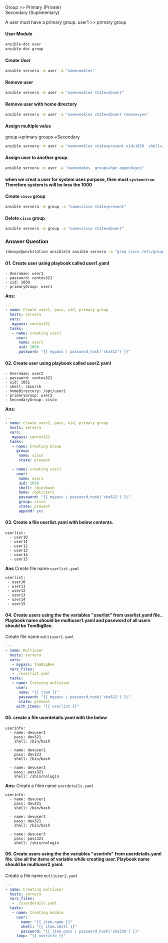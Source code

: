
Group  >>   Primary (Private) <br>
            Secondary (Suplimentary)

A user must have a primary group.
user1 >> primary group 


#### User Module 
```bash
ansible-doc user
ansible-doc group
```

#### Create User
```bash
ansible servera -m user -a "name=mokles"
```

#### Remove user
```bash
ansible servera -m user -a "name=mokles state=absent"
```

#### Remove user with home directory
```bash
ansible servera -m user -a "name=mokles state=absent remove=yes"
```

#### Assign multiple valus
group->primary
groups->Secondary
```bash
ansible servera -m user -a "name=mokles state=present uid=1020  shell=/bin/sh comment=NetworkTeam groups=cisco"
```

#### Assign user to another group.
```bash
ansible servera -m user -a "name=mokes  groups=hpe append=yes" 
```

#### when we creat a user for system uses purpose, then must `system=true`. Therefore system is will be less the 1000



#### Create `cisco` group
```bash
ansible servera -m group -a "name=cisco state=present"
```

#### Delete `cisco` group
```bash
ansible servera -m group -a "name=cisco state=absent"
```


### Answer Question

```bash
[devops@workstation ansible]$ ansible servera -a "grep cisco /etc/group"
```

#### 01. Create user using playbook called user1.yaml

    - Usernmae: user1
    - password: centos321
    - uid: 1050
    - primaryGroup: user1
   
**Ans:** 
```yaml
---
- name: Create user1, pass, uid, primary group
  hosts: servera
  vars:
   mypass: centos321
  tasks:
   - name: creating user1
     user:
      name: user1
      uid: 1050
      password: "{{ mypass | password_hash('sha512') }}"

```

#### 02. Create user using playbook called user2.yaml

    - Usernmae: user2
    - password: centos321
    - uid: 1051
    - shell: /bin/sh
    - homeDirectory: /opt/user2
    - primaryGroup: user2
    - SecondaryGroup: cisco

**Ans:**

```yaml
---
- name: Create user1, pass, uid, primary group
  hosts: servera
  vars:
   mypass: centos321
  tasks:
   - name: Creating Group
     group:
      name: cisco
      state: present

   - name: creating user1
     user:
      name: user1
      uid: 1050
      shell: /bin/bash
      home: /opt/user2
      password: "{{ mypass | password_hash('sha512') }}"
      group: cisco
      state: present
      append: yes
```

#### 03. Create a file userlist.yaml with below contents.

    userlist:
      - user10
      - user11
      - user12
      - user13
      - user14
      - user15

**Ans**
Create file name `userlist.yaml`
```
userlist:
 - user10
 - user11
 - user12
 - user13
 - user14
 - user15
```

#### 04. Create users using the the variables "userlist" from userlist.yaml file.. Playbook name should be multiuser1.yaml and password of all users should be TomBigBee.

Create file name `multiuser1.yaml`
```yaml
---
- name: Multiuser
  hosts: servera
  vars:
   - mypass: TomBigBee
  vars_files:
   - ./userlist.yaml
  tasks:
   - name: Creteing multiuser
     user:
      name: "{{ item }}"
      password: "{{ mypass | password_hash('sha512') }}"
      state: present
     with_items: "{{ userlist }}"

```

#### 05. create a file userdetails.yaml with the below
```
userinfo:
  - name: devuser1
    pass: dev321
    shell: /bin/bash

  - name: devuser2
    pass: dev123
    shell: /bin/bash
    
  - name: devuser3
    pass: pass321
    shell: /sbin/nologin
```
**Ans:**
Create a filne name `userdetails.yaml`
```
userinfo:
  - name: devuser1
    pass: dev321
    shell: /bin/bash

  - name: devuser2
    pass: dev321
    shell: /bin/bash

  - name: devuser3
    pass: pass321
    shell: /sbin/nologin
```

#### 06. Create users using the the variables "userinfo" from userdetails.yaml file. Use all the items of variable while creating user. Playbook name should be multiuser2.yaml.

Create a file name `multiuser2.yaml`
```yaml
---
- name: Creating multiuser
  hosts: servera
  vars_files:
   - ./userdetails.yaml
  tasks:
   - name: Creating module
     user:
       name: "{{ item.name }}"
       shell: "{{ item.shell }}"
       password: "{{ item.pass | password_hash('sha256') }}"
     loop: "{{ userinfo }}"
```
